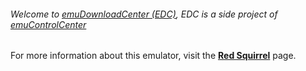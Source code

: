 ###### Welcome to [emuDownloadCenter (EDC)](https://github.com/PhoenixInteractiveNL/emuDownloadCenter/wiki/), EDC is a side project of [emuControlCenter](https://github.com/PhoenixInteractiveNL/emuControlCenter/wiki/)

For more information about this emulator, visit the [**Red Squirrel**](https://github.com/PhoenixInteractiveNL/emuDownloadCenter/wiki/Emulator-redsquirrel#menu) page.
